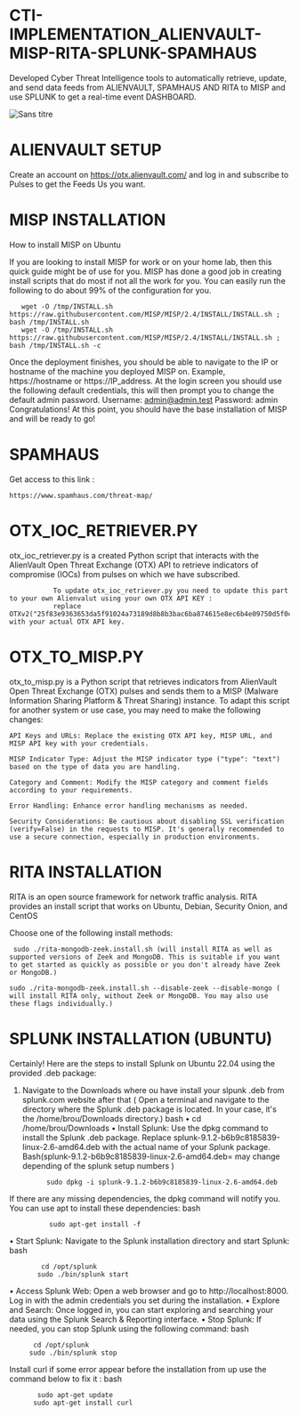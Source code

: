 # CTI-IMPLEMENTATION_ALIENVAULT-MISP-RITA-SPLUNK-SPAMHAUS 
Developed Cyber Threat Intelligence tools to automatically retrieve, update, and send  data feeds from ALIENVAULT, SPAMHAUS AND RITA to MISP and use SPLUNK to get a real-time event DASHBOARD. 




![Sans titre](https://github.com/christopherbrou3/CTI-IMPLEMENTATION_ALIENVAULT-MISP-RITA-SPAMHAUS/assets/127674955/106297d5-b79c-4a60-a6bc-74ee2aab24cb)






# ALIENVAULT SETUP
Create an account on 
https://otx.alienvault.com/
and log in and subscribe to Pulses to get the Feeds Us you want. 

# MISP INSTALLATION 

How to install MISP on Ubuntu

If you are looking to install MISP for work or on your home lab, then this quick guide might be of use for you.
MISP has done a good job in creating install scripts that do most if not all the work for you.
You can easily run the following to do about 99% of the configuration for you.

       wget -O /tmp/INSTALL.sh https://raw.githubusercontent.com/MISP/MISP/2.4/INSTALL/INSTALL.sh ; bash /tmp/INSTALL.sh
       wget -O /tmp/INSTALL.sh https://raw.githubusercontent.com/MISP/MISP/2.4/INSTALL/INSTALL.sh ; bash /tmp/INSTALL.sh -c


Once the deployment finishes, you should be able to navigate to the IP or hostname of the machine you deployed MISP on. Example, https://hostname or https://IP_address.
At the login screen you should use the following default credentials, this will then prompt you to change the default admin password.
Username: admin@admin.test
Password: admin
Congratulations! At this point, you should have the base installation of MISP and will be ready to go!


 # SPAMHAUS

 Get access to this link : 

    https://www.spamhaus.com/threat-map/
 

# OTX_IOC_RETRIEVER.PY
otx_ioc_retriever.py is a created Python script that interacts with the AlienVault Open Threat Exchange (OTX) API to retrieve indicators of compromise (IOCs) from pulses on which we have subscribed. 
               
               To update otx_ioc_retriever.py you need to update this part to your own Alienvalut using your own OTX API KEY : 
               replace  OTXv2("25f83e9363653da5f91024a73189d8b8b3bac6ba874615e8ec6b4e09750d5f0c") with your actual OTX API key.

# OTX_TO_MISP.PY
otx_to_misp.py is a Python script that retrieves indicators from AlienVault Open Threat Exchange (OTX) pulses and sends them to a MISP (Malware Information Sharing Platform & Threat Sharing) instance.
To adapt this script for another system or use case, you may need to make the following changes:

    API Keys and URLs: Replace the existing OTX API key, MISP URL, and MISP API key with your credentials.

    MISP Indicator Type: Adjust the MISP indicator type ("type": "text") based on the type of data you are handling.

    Category and Comment: Modify the MISP category and comment fields according to your requirements.

    Error Handling: Enhance error handling mechanisms as needed.

    Security Considerations: Be cautious about disabling SSL verification (verify=False) in the requests to MISP. It's generally recommended to use a secure connection, especially in production environments.

# RITA INSTALLATION

RITA is an open source framework for network traffic analysis.
RITA provides an install script that works on Ubuntu, Debian, Security Onion, and CentOS


Choose one of the following install methods:

 
     sudo ./rita-mongodb-zeek.install.sh (will install RITA as well as supported versions of Zeek and MongoDB. This is suitable if you want to get started as quickly as possible or you don't already have Zeek or MongoDB.)

    sudo ./rita-mongodb-zeek.install.sh --disable-zeek --disable-mongo ( will install RITA only, without Zeek or MongoDB. You may also use these flags individually.)


 # SPLUNK INSTALLATION (UBUNTU)
    
Certainly! Here are the steps to install Splunk on Ubuntu 22.04 using the provided .deb package:
1.	Navigate to the Downloads  where ou have install your slpunk .deb from splunk.com website after that ( Open a terminal and navigate to the directory where the Splunk .deb package is located. In your case, it's the /home/brou/Downloads directory.)
bash
•  cd /home/brou/Downloads
•  Install Splunk: Use the dpkg command to install the Splunk .deb package. Replace splunk-9.1.2-b6b9c8185839-linux-2.6-amd64.deb with the actual name of your Splunk package.
 Bash(splunk-9.1.2-b6b9c8185839-linux-2.6-amd64.deb= may change depending of  the splunk setup numbers ) 

              sudo dpkg -i splunk-9.1.2-b6b9c8185839-linux-2.6-amd64.deb
  	
If there are any missing dependencies, the dpkg command will notify you. You can use apt to install these dependencies:
bash
                     
              sudo apt-get install -f
                      
•  Start Splunk: Navigate to the Splunk installation directory and start Splunk:
bash

            cd /opt/splunk
           sudo ./bin/splunk start
           
•  Access Splunk Web: Open a web browser and go to http://localhost:8000. Log in with the admin credentials you set during the installation.
•  Explore and Search: Once logged in, you can start exploring and searching your data using the Splunk Search & Reporting interface.
•  Stop Splunk: If needed, you can stop Splunk using the following command:
bash

          cd /opt/splunk
         sudo ./bin/splunk stop


Install curl if some error appear before the installation  from up use the command below to fix it :
bash

           sudo apt-get update
          sudo apt-get install curl



          

          

